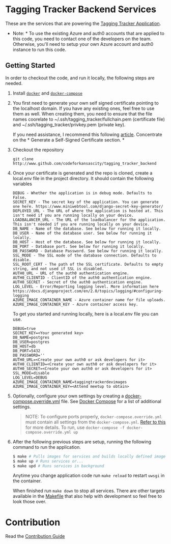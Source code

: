 # Tagging Tracker Backend Services

These are the services that are powering the [Tagging Tracker Application](https://github.com/codeforkansascity/tagging-tracker).

* Note: * To use the existing Azure and auth0 accounts that are applied to this code, you need to contact one of the developers on the team. Otherwise, you'll need to setup your own Azure account and auth0 instance to run this code.

## Getting Started

In order to checkout the code, and run it locally, the following steps are needed.

1. Install [`docker`](https://docs.docker.com/install/#support) and [`docker-compose`](https://docs.docker.com/compose/install/)

1. You first need to generate your own self signed certificate pointing to the localhost domain. If you have any existing ones, feel free to use them as well. When creating them, you need to ensure that the file names coorelate to ~/.ssh/tagging_tracker/fullchain.pem (certificate file) and ~/.ssh/tagging_tracker/privkey.pem (private key).

   If you need assistance, I recommend this following [article](https://www.digitalocean.com/community/tutorials/openssl-essentials-working-with-ssl-certificates-private-keys-and-csrs#generating-ssl-certificates). Concentrate on the * Generate a Self-Signed Certificate section. *

1. Checkout the repository

   ```
   git clone http://www.github.com/codeforkansascity/tagging_tracker_backend
   ```

1. Once your certificate is generated and the repo is cloned, create a local.env file in the project directory. It should contain the following variables

   ```
   DEBUG - Whether the application is in debug mode. Defaults to False.
   SECRET_KEY - The secret key of the application. You can generate one here. https://www.miniwebtool.com/django-secret-key-generator/
   DEPLOYED_URL - The URL of where the application is hosted at. This isn't need if you are running locally on your device.
   LOADBALANCER_URL - The URL of the loadbalancer for the application. This isn't needed if you are running locally on your device.
   DB_NAME - Name of the database. See below for running it locally.
   DB_USER - Name of the database user. See below for running it locally.
   DB_HOST - Host of the database. See below for running it locally.
   DB_PORT - Database port. See below for running it locally.
   DB_PASSWORD - Database Password. See below for running it locally.
   SSL_MODE - The SSL mode of the database connection. Defaults to disable.
   SSL_ROOT_CERT - The path of the SSL certificate. Defaults to empty string, and not used if SSL is disabled.
   AUTH0_URL - URL of the auth0 authentication engine.
   AUTH0_CLIENTID - ClientID of the auth0 authentication engine.
   AUTH0_SECRET - Secret of the auth0 authentication engine.
   LOG_LEVEL - Error/Reporting logging level. More information here https://docs.djangoproject.com/en/2.0/topics/logging/#configuring-logging
   AZURE_IMAGE_CONTAINER_NAME - Azure container name for file uploads.
   AZURE_IMAGE_CONTAINER_KEY - Azure container access key.
   ```

   To get you started and running locally, here is a local.env file you can use.

   ```
   DEBUG=true
   SECRET_KEY=<Your generated key>
   DB_NAME=postgres
   DB_USER=postgres
   DB_HOST=db
   DB_PORT=5432
   DB_PASSWORD=''
   AUTH0_URL=<Create your own auth0 or ask developers for it>
   AUTH0_CLIENTID=<Create your own auth0 or ask developers for it>
   AUTH0_SECRET=<Create your own auth0 or ask developers for it>
   SSL_MODE=disable
   LOG_LEVEL=DEBUG
   AZURE_IMAGE_CONTAINER_NAME=taggingtrackerdevimages
   AZURE_IMAGE_CONTAINER_KEY=<Attend meetup to obtain>
   ```

1. Optionally, configure your own settings by creating a
  [docker-compose.override.yml](https://docs.docker.com/compose/extends/#understanding-multiple-compose-files)
  file. See
  [Docker Compose](https://docs.docker.com/compose/compose-file/) for a list
  of additional settings.

   > NOTE: To configure ports properly, `docker-compose.override.yml` must
 contain all settings from the `docker-compose.yml`.
 [Refer to this](https://stackoverflow.com/a/48863743) for more details. To
  run, use `docker-compose -f docker-compose.override.yml up`

1. After the following previous steps are setup, running the following command to run the application.

   ```bash
   $ make # Pulls images for services and builds locally defined images
   $ make up # Runs services or...
   $ make upd # Runs services in background
   ```

   Anytime you change application code run `make reload` to restart `uwsgi` in the container.

   When finished run `make down` to stop all services. There are other targets available in the [Makefile](Makefile) that also help
   with development so feel free to look those over.

# Contribution

Read the [Contribution Guide](docs/CONTRIBUTING.md)
